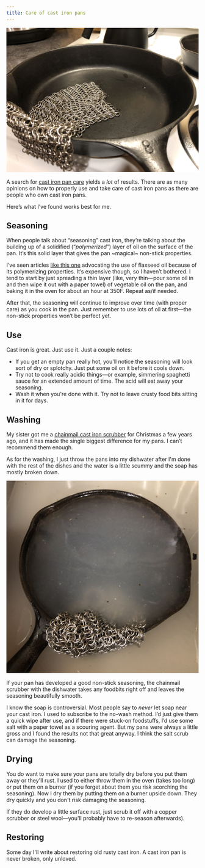 ```yaml
---
title: Care of cast iron pans
---
```

![](default/IMG_3510.jpeg)

A search for [cast iron pan care](https://duckduckgo.com/?t=ffab&q=cast+iron+pan+care) yields a *lot* of results. There are as many opinions on how to properly use and take care of cast iron pans as there are people who own cast iron pans.

Here’s what I’ve found works best for me.

## Seasoning
When people talk about “seasoning” cast iron, they’re talking about the building up of a solidified (“*polymerized*”) layer of oil on the surface of the pan. It’s this solid layer that gives the pan ~magical~ non-stick properties.

I’ve seen articles [like this one](http://sherylcanter.com/wordpress/2010/01/a-science-based-technique-for-seasoning-cast-iron/) advocating the use of flaxseed oil because of its polymerizing properties. It’s expensive though, so I haven’t bothered. I tend to start by just spreading a thin layer (like, very thin—pour some oil in and then wipe it out with a paper towel) of vegetable oil on the pan, and baking it in the oven for about an hour at 350F. Repeat as/if needed.

After that, the seasoning will continue to improve over time (with proper care) as you cook in the pan. Just remember to use lots of oil at first—the non-stick properties won’t be perfect yet.

## Use
Cast iron is great. Just use it. Just a couple notes:
- If you get an empty pan really hot, you'll notice the seasoning will look sort of dry or splotchy. Just put some oil on it before it cools down.
- Try not to cook really acidic things—or example, simmering spaghetti sauce for an extended amount of time. The acid will eat away your seasoning.
- Wash it when you're done with it. Try not to leave crusty food bits sitting in it for days.

## Washing
My sister got me a [chainmail cast iron scrubber](https://www.amazon.com/Ringer-Original-Stainless-Cleaner-Patented/dp/B00FKBR1ZG?SubscriptionId=AKIAILSHYYTFIVPWUY6Q&tag=duckduckgo-ffab-20&linkCode=xm2&camp=2025&creative=165953&creativeASIN=B00FKBR1ZG) for Christmas a few years ago, and it has made the single biggest difference for my pans. I can’t recommend them enough.

As for the washing, I just throw the pans into my dishwater after I'm done with the rest of the dishes and the water is a little scummy and the soap has mostly broken down.

![](default/IMG_3508.jpeg)

If your pan has developed a good non-stick seasoning, the chainmail scrubber with the dishwater takes any foodbits right off and leaves the seasoning beautifully smooth.

I know the soap is controversial. Most people say to *never* let soap near your cast iron. I used to subscribe to the no-wash method. I’d just give them a quick wipe after use, and if there were stuck-on foodstuffs, I’d use some salt with a paper towel as a scouring agent. But my pans were always a little gross and I found the results not that great anyway. I think the salt scrub can damage the seasoning.

## Drying
You do want to make sure your pans are totally dry before you put them away or they'll rust. I used to either throw them in the oven (takes too long) or put them on a burner (if you forget about them you risk scorching the seasoning). Now I dry them by putting them on a burner upside down. They dry quickly and you don't risk damaging the seasoning.

If they do develop a little surface rust, just scrub it off with a copper scrubber or steel wool—you'll probably have to re-season afterwards).

## Restoring
Some day I'll write about restoring old rusty cast iron. A cast iron pan is never broken, only unloved.
